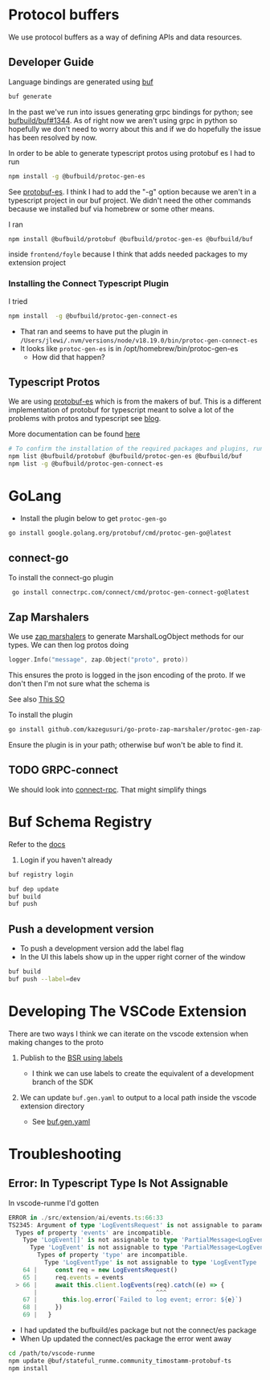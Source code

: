 # Protocol buffers

We use protocol buffers as a way of defining APIs and data resources.

## Developer Guide

Language bindings are generated using [buf](https://buf.build/docs/introduction)

```sh {"id":"01J2H55T7BEVFCJV9A9QX55FTR"}
buf generate
```

In the past we've run into issues generating grpc bindings for python;
see [bufbuild/buf#1344](https://github.com/bufbuild/buf/issues/1344). As of right
now we aren't using grpc in python so hopefully we don't need to worry about this and
if we do hopefully the issue has been resolved by now.

In order to be able to generate typescript protos using protobuf es I had to run

```sh {"id":"01J2H55T7BEVFCJV9A9VN0YK7G"}
npm install -g @bufbuild/protoc-gen-es 
```

See [protobuf-es](https://github.com/bufbuild/protobuf-es). I think I had to add the "-g" option because we aren't
in a typescript project in our buf project. We didn't need the other commands because we installed buf via
homebrew or some other means.

I ran

```bash {"id":"01J2H55T7BEVFCJV9A9Y1VSEVA"}
npm install @bufbuild/protobuf @bufbuild/protoc-gen-es @bufbuild/buf
```

inside `frontend/foyle` because I think that adds needed packages to my extension project

### Installing the Connect Typescript Plugin

I tried

```bash {"id":"01J2H5K0PBVEZ8SJ5KBPET0M88"}
npm install  -g @bufbuild/protoc-gen-connect-es
```

* That ran and seems to have put the plugin in `/Users/jlewi/.nvm/versions/node/v18.19.0/bin/protoc-gen-connect-es`
* It looks like `protoc-gen-es` is in /opt/homebrew/bin/protoc-gen-es
   * How did that happen?

## Typescript Protos

We are using [protobuf-es](https://github.com/bufbuild/protobuf-es)  which is from the makers of buf.
This is a different implementation of protobuf  for typescript meant to solve a lot of the problems with protos
and typescript see [blog](https://buf.build/blog/protobuf-es-the-protocol-buffers-typescript-javascript-runtime-we-all-deserve).

More documentation can be found [here](https://github.com/bufbuild/protobuf-es/blob/main/docs/generated_code.md)

```bash {"id":"01JEVJYRQKKF8Q8DX7SSX6KGW0"}
# To confirm the installation of the required packages and plugins, run the following commands:
npm list @bufbuild/protobuf @bufbuild/protoc-gen-es @bufbuild/buf
npm list -g @bufbuild/protoc-gen-connect-es
```

# GoLang

* Install the plugin below to get `protoc-gen-go` 

```bash
go install google.golang.org/protobuf/cmd/protoc-gen-go@latest
```

## connect-go

To install the connect-go plugin

```sh {"id":"01J2H55T7BEVFCJV9AA06C6GR5"}
 go install connectrpc.com/connect/cmd/protoc-gen-connect-go@latest
```

## Zap Marshalers

We use [zap marshalers](https://pkg.go.dev/go.uber.org/zap#hdr-JSON) to generate MarshalLogObject methods for our types.
We can then log protos doing

```go {"id":"01J2H55T7BEVFCJV9AA1SB6ACP"}
logger.Info("message", zap.Object("proto", proto))
```

This ensures the proto is logged in the json encoding of the proto. If we don't then I'm not sure what the schema is

See also [This SO](https://stackoverflow.com/questions/68411821/correctly-log-protobuf-messages-as-unescaped-json-with-zap-logger)

To install the plugin

```bash {"id":"01J2H55T7BEVFCJV9AA5QCWGPX"}
go install github.com/kazegusuri/go-proto-zap-marshaler/protoc-gen-zap-marshaler@latest
```

Ensure the plugin is in your path; otherwise buf won't be able to find it.

## TODO GRPC-connect

We should look into [connect-rpc](https://connectrpc.com/). That might simplify things

# Buf Schema Registry

Refer to the [docs](https://buf.build/docs/bsr/module/publish#module-and-repository-setup)

1. Login if you haven't already

```bash {"id":"01J463MR2W87MNYGHKV6XANBM7"}
buf registry login
```

```bash {"id":"01J464214VYQ224BYDJZEQFAGQ"}
buf dep update
buf build
buf push

```

## Push a development version

* To push a development version add the label flag
* In the UI this labels show up in the upper right corner of the window

```bash {"id":"01J6CP47NS6RA0MXEME8CX5AFV"}
buf build
buf push --label=dev
```

# Developing The VSCode Extension

There are two ways I think we can iterate on the vscode extension when making changes to the proto

1. Publish to the [BSR using labels](https://buf.build/docs/bsr/module/publish#pushing-from-a-local-workspace)

   * I think we can use labels to create the equivalent of a development branch of the SDK

2. We can update `buf.gen.yaml` to output to a local path inside the vscode extension directory

   * See [buf.gen.yaml](https://github.com/jlewi/foyle/blob/9663fb81a36ab63876c33873cf4726dc8ef80092/protos/buf.gen.yaml#L28)

# Troubleshooting

## Error: In Typescript Type Is Not Assignable

In vscode-runme I'd gotten

```ts {"id":"01J6FX93E4T2E0TPG5KX7GBT1Q"}
ERROR in ./src/extension/ai/events.ts:66:33
TS2345: Argument of type 'LogEventsRequest' is not assignable to parameter of type 'PartialMessage<LogEventsRequest>'.
  Types of property 'events' are incompatible.
    Type 'LogEvent[]' is not assignable to type 'PartialMessage<LogEvent>[]'.
      Type 'LogEvent' is not assignable to type 'PartialMessage<LogEvent>'.
        Types of property 'type' are incompatible.
          Type 'LogEventType' is not assignable to type 'LogEventType | undefined'.
    64 |     const req = new LogEventsRequest()
    65 |     req.events = events
  > 66 |     await this.client.logEvents(req).catch((e) => {
       |                                 ^^^
    67 |       this.log.error(`Failed to log event; error: ${e}`)
    68 |     })
    69 |   }

```

* I had updated the bufbuild/es package but not the connect/es package
* When Up updated the connect/es package the error went away

```bash {"id":"01J6CQT3CYQ76FRD1GX258JAW2"}
cd /path/to/vscode-runme
npm update @buf/stateful_runme.community_timostamm-protobuf-ts
npm install
```